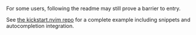For some users, following the readme may still prove a barrier to entry.

See [the kickstart.nvim repo](https://github.com/nvim-lua/kickstart.nvim) for a complete example including snippets and autocompletion integration.